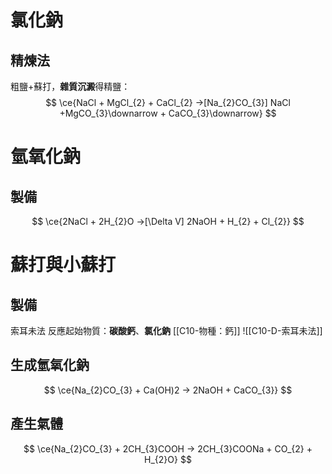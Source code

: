 # 氯化鈉
## 精煉法
粗鹽+蘇打，**雜質沉澱**得精鹽：
$$
\ce{NaCl + MgCl_{2} + CaCl_{2} ->[Na_{2}CO_{3}] NaCl +MgCO_{3}\downarrow + CaCO_{3}\downarrow}
$$
# 氫氧化鈉
## 製備
$$
\ce{2NaCl + 2H_{2}O ->[\Delta V] 2NaOH + H_{2} + Cl_{2}}
$$

# 蘇打與小蘇打
## 製備
索耳未法
反應起始物質：**碳酸鈣**、**氯化鈉** [[C10-物種：鈣]]
![[C10-D-索耳未法]]

## 生成氫氧化鈉
$$
\ce{Na_{2}CO_{3} + Ca(OH)2 -> 2NaOH + CaCO_{3}}
$$

## 產生氣體
$$
\ce{Na_{2}CO_{3} + 2CH_{3}COOH -> 2CH_{3}COONa + CO_{2} + H_{2}O}
$$
